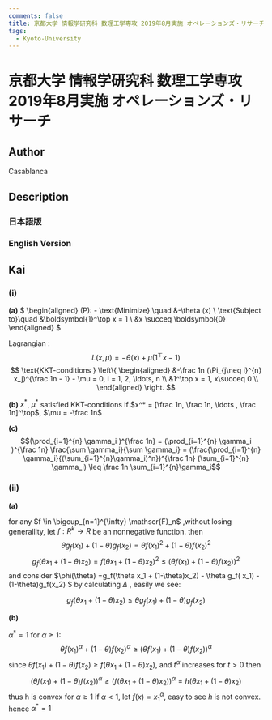 ```yaml
---
comments: false
title: 京都大学 情報学研究科 数理工学専攻 2019年8月実施 オペレーションズ・リサーチ
tags:
  - Kyoto-University
---
```

# 京都大学 情報学研究科 数理工学専攻 2019年8月実施 オペレーションズ・リサーチ

## **Author**
Casablanca

## **Description**
### 日本語版



### English Version

## **Kai**
### (i)

$\boldsymbol{(a)}$
$
\begin{aligned}
(P): - \text{Minimize} \quad &-\theta (x) \\
\text{Subject to}\quad &\boldsymbol{1}^\top x = 1 \\
&x \succeq \boldsymbol{0}
\end{aligned}
$

Lagrangian : $$L(x, \mu) = -\theta (x) + \mu (1^\top x - 1)$$
$$
\text{KKT-conditions } \left\{
\begin{aligned}
&-\frac 1n (\Pi_{j\neq i}^{n} x_j)^{\frac 1n - 1} - \mu = 0, i = 1, 2, \ldots, n \\
&1^\top x = 1, x\succeq 0 \\
\end{aligned}
\right.
$$

$\boldsymbol{(b)}$
$x^*$, $\mu ^*$ satisfied KKT-conditions if $x^* = [\frac 1n, \frac 1n, \ldots , \frac 1n]^\top$, $\mu = -\frac 1n$

$\boldsymbol{(c)}$
$$(\prod_{i=1}^{n} \gamma_i )^{\frac 1n} = (\prod_{i=1}^{n} \gamma_i )^{\frac 1n} \frac{\sum \gamma_i}{\sum \gamma_i}  = (\frac{\prod_{i=1}^{n} \gamma_i}{(\sum_{i=1}^{n}\gamma_i)^n})^{\frac 1n} (\sum_{i=1}^{n} \gamma_i) \leq \frac 1n \sum_{i=1}^{n}\gamma_i$$

### (ii)
$\boldsymbol{(a)}$

for any $f \in \bigcup_{n=1}^{\infty} \mathscr{F}_n$ ,without losing generallity, let $f : R^k \rightarrow R$ be an nonnegative function.
then
$$\theta g_f( x_1) + (1-\theta)g_f(x_2) = \theta f( x_1)^2 + (1-\theta) f( x_2)^2 $$
$$g_f(\theta x_1 + (1-\theta)x_2) = f(\theta x_1 + (1-\theta)x_2) ^ 2 \leq (\theta f( x_1) + (1-\theta) f( x_2)) ^2$$
and consider $\phi(\theta) =g_f(\theta x_1 + (1-\theta)x_2) - \theta g_f( x_1) - (1-\theta)g_f(x_2) $ 
by calculating $\Delta$ , easily we see:

$$g_f(\theta x_1 + (1-\theta)x_2) \leq \theta g_f( x_1) + (1-\theta)g_f(x_2) $$

$\boldsymbol{(b)}$

$\alpha ^* = 1$
for $\alpha \geq 1$:
$$\theta f(x_1)^{\alpha} + (1-\theta)f(x_2) ^{\alpha} \geq (\theta f(x_1) + (1-\theta)f(x_2))^{\alpha}$$
since $\theta f(x_1) + (1-\theta)f(x_2) \geq f(\theta x_1 + (1-\theta)x_2)$, and $t^{\alpha}$ increases for $t>0$
then
$$(\theta f(x_1) + (1-\theta)f(x_2))^{\alpha} \geq (f(\theta x_1 + (1-\theta)x_2))^{\alpha } = h(\theta x_1 + (1-\theta)x_2)$$
thus h is convex for $\alpha \geq 1$
if $\alpha < 1$, let $f(x) = x_1^{\alpha}$, easy to see $h$ is not convex.
hence $\alpha^* = 1$